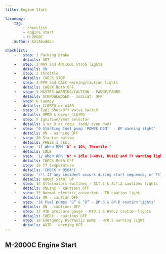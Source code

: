 ```yaml
---
title: Engine Start

taxonomy:
    tag:
        - checklist
        - engine start
        - M-2000C
    author: KalAbaddon

checklist:
    -   step: 1 Parking Brake
        details: SET 
    -   step: 2 NAV and ANTICOL Strob lights 
        details: ON  
    -   step: 3 Throttle 
        details: CHECK STOP  
    -   step: 4 RPM and CALC warning/caution lights 
        details: CHECK Both OFF  
    -   step: 5 MASTER WARNING/CAUTION - PANNE/PANNE 
        details: ACKNOWLEDGED - Indicat. OFF  
    -   step: 6 Canopy 
        details: CLOSED or AJAR  
    -   step: 7 Fuel Shut-Off Valve Switch 
        details: OPEN & Cover CLOSED  
    -   step: 8 Ignition/Vent selector 
        details: G or D as requ. (odd/ even day)  
    -   step: "9 Starting fuel pump 'POMPE DEM’  - BP warning light"
        details: ON - warning OFF  
    -   step: 10 Starter button 
        details: PRESS 1 SEC.  
    -   step: '11 When RPM 'N' > 10%, Throttle '
        details: IDLE  
    -   step: '12 When RPM 'N' = Idle (~48%), HUILE and T7 warning lights '
        details: CHECK Both OFF  
    -   step: 13 T7 temperature 
        details: 'CHECK < 950Â°C  '  
    -   step: '/!\ If any incident occurs during start sequence, or Tt7 peaks > 950°C'
        details: ABORT START UP  
    -   step: 14 Alternators switches - ALT.1 & ALT.2 cautions lights 
        details: ONLINE - cautions OFF  
    -   step: 15 Normal electric converter - TR caution light 
        details: ON - caution OFF  
    -   step: '16 Fuel pumps “G” & “D” - BP.G & BP.D caution lights'
        details: ON - cautions OFF  
    -   step: 17 HYD pressure gauge - HYD.1 & HYD.2 caution lights 
        details: CHECK - cautions OFF  
    -   step: 18 Emergency Hydraulic pump - HYD.S warning light 
        details: AUTO - warning OFF
---
```


## M-2000C Engine Start
